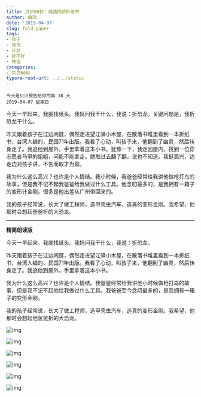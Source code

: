 ```yaml
---
title: 贝贝60秒：偶遇同龄折纸书
author: 曲政
date: '2019-04-07'
slug: fold-paper
tags:
- 孩子
- 读书
- 计划
- 好不好
- 微信
categories:
- 贝贝60秒
typora-root-url: ../../static
---
```


```
今天是贝贝报告给你的第 38 天
2019-04-07 星期日
```

今天一早起来，我就找纸头。我妈问我干什么，我说：折恐龙。关键问题是，我折恐龙干什么。

昨天跟着孩子在江边闲逛，偶然走进望江驿小木屋，在散落书堆里看到一本折纸书，台湾人编的，民国71年出版。我看了心动，叫孩子来，他翻到了幽灵，然后转身走了。我追他到屋外，手里拿着这本小书。犹豫一下，我走回屋内，找到一位穿志愿者马甲的姐姐，问能不能拿走。她取过去翻了翻，说也不知道。我挺高兴，边走边对孩子讲，不告而取才为偷。

我为什么这么高兴？也许是个人情结。我小时候，我爸爸经常给我讲他做枪打鸟的故事，但是我不记不起我爸爸给我做过什么工具。他念叨最多的，是我拥有一箱子的变形计金刚，很多是他出差从广州带回来的。

我的孩子经常说，长大了做工程师，造甲壳虫汽车，造真的变形金刚。我希望，他那时会想起爸爸折的大恐龙。

------

**精简朗读版**

今天一早起来，我就找纸头。我妈问我干什么，我说：折恐龙。

昨天跟着孩子在江边闲逛，偶然走进望江驿小木屋，在散落书堆里看到一本折纸书，台湾人编的，民国71年出版。我看了心动，叫孩子来，他翻到了幽灵，然后转身走了。我追他到屋外，手里拿着这本小书。

我为什么这么高兴？也许是个人情结。我爸爸经常给我讲他小时候做枪打鸟的故事，但是我不记不起他给我做过什么工具。我爸爸至今念叨最多的，是我拥有一箱子的变形金刚。

我的孩子经常说，长大了做工程师，造甲壳虫汽车，造真的变形金刚。我希望，他那时会想起他爸爸折的大恐龙。

![img](/images/2019-04-07-%E8%B4%9D%E8%B4%9D60%E7%A7%92%EF%BC%9A%E5%81%B6%E9%81%87%E5%90%8C%E9%BE%84%E6%8A%98%E7%BA%B8%E4%B9%A6/640-20200416154859213.jpeg)

![img](/images/2019-04-07-%E8%B4%9D%E8%B4%9D60%E7%A7%92%EF%BC%9A%E5%81%B6%E9%81%87%E5%90%8C%E9%BE%84%E6%8A%98%E7%BA%B8%E4%B9%A6/640-20200416154859559.jpeg)

![img](/images/2019-04-07-%E8%B4%9D%E8%B4%9D60%E7%A7%92%EF%BC%9A%E5%81%B6%E9%81%87%E5%90%8C%E9%BE%84%E6%8A%98%E7%BA%B8%E4%B9%A6/640-20200416154859251.jpeg)

![img](/images/2019-04-07-%E8%B4%9D%E8%B4%9D60%E7%A7%92%EF%BC%9A%E5%81%B6%E9%81%87%E5%90%8C%E9%BE%84%E6%8A%98%E7%BA%B8%E4%B9%A6/640-20200416154859440.jpeg)

![img](/images/2019-04-07-%E8%B4%9D%E8%B4%9D60%E7%A7%92%EF%BC%9A%E5%81%B6%E9%81%87%E5%90%8C%E9%BE%84%E6%8A%98%E7%BA%B8%E4%B9%A6/640-20200416154859537.jpeg)

![img](/images/2019-04-07-%E8%B4%9D%E8%B4%9D60%E7%A7%92%EF%BC%9A%E5%81%B6%E9%81%87%E5%90%8C%E9%BE%84%E6%8A%98%E7%BA%B8%E4%B9%A6/640-20200416154859884.jpeg)


